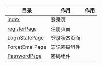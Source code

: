 | 目录 | 作用 | 作用 |
| --- | ---- | ---- |
| [index](./index.vue) | 登录页
| [registerPage](./registerPage.vue) | 注册页面
| [LoginStatePage](./LoginStatePage.vue) | 登录状态页面
| [ForgetEmailPage](./ForgetEmailPage.vue) | 忘记密码组件
| [PasswordPage](./PasswordPage.vue) | 密码组件

